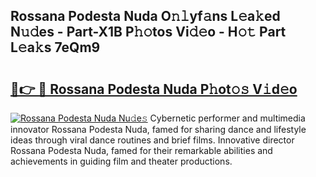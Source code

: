 ## Rossana Podesta Nuda O𝚗𝚕yf𝚊ns L𝚎a𝚔ed N𝚞𝚍es - Part-X1B P𝚑𝚘tos Vi𝚍𝚎o - H𝚘𝚝 Part L𝚎a𝚔s 7eQm9

# <h2><a href="http://kf7123.oniu.top/?m=Rossana+Podesta+Nuda">🔗👉 🔴 Rossana Podesta Nuda P𝚑ot𝚘𝚜 V𝚒d𝚎o</a></h2>

[![Rossana Podesta Nuda Nu𝚍e𝚜](https://i.imgur.com/0qMVB7G.gif)](http://kf7123.oniu.top/?m=Rossana+Podesta+Nuda)
Cybernetic performer and multimedia innovator Rossana Podesta Nuda, famed for sharing dance and lifestyle ideas through viral dance routines and brief films. Innovative director Rossana Podesta Nuda, famed for their remarkable abilities and achievements in guiding film and theater productions.  
